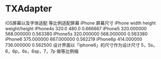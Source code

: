 # TXAdapter
iOS屏幕以及字体适配
等比例适配屏幕
iPhone 屏幕尺寸
iPhone	width	height	weight/height
iPhone4s	320.0	480.0	0.666667
iPhone5	320.000000	568.000000	0.563380
iPhone5s	320.000000	568.000000	0.563380
iPhone6	375.000000	667.000000	0.562219
iPhone6p	414.000000	736.000000	0.562500
设计界面以「iphone6」的尺寸作为设计尺寸
5，5s，6，6p，6s，6sp，7，7p 做等比例缩

